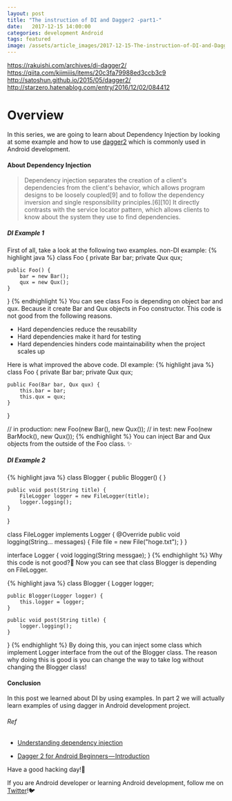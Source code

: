 ```yaml
---
layout: post
title: "The instruction of DI and Dagger2 -part1-"
date:   2017-12-15 14:00:00
categories: development Android
tags: featured
image: /assets/article_images/2017-12-15-The-instruction-of-DI-and-Dagger2/dagger_bg.jpg
---
```


https://rakuishi.com/archives/di-dagger2/
https://qiita.com/kiimiiis/items/20c3fa79988ed3ccb3c9
http://satoshun.github.io/2015/05/dagger2/
http://starzero.hatenablog.com/entry/2016/12/02/084412

# Overview <a name="overview"></a>
In this series, we are going to learn about Dependency Injection by looking at some example and how to use [dagger2](https://github.com/google/dagger) which is commonly used in Android development.

#### About Dependency Injection<a name="about_dependency_injection"></a>
> Dependency injection separates the creation of a client's dependencies from the client's behavior, which allows program designs to be loosely coupled[9] and to follow the dependency inversion and single responsibility principles.[6][10] It directly contrasts with the service locator pattern, which allows clients to know about the system they use to find dependencies.

##### DI Example 1<a name="di_example_1"></a>
First of all, take a look at the following two examples. <a name="di_example_1"></a>
non-DI example:
{% highlight java %}
class Foo {
    private Bar bar;
    private Qux qux;

    public Foo() {
        bar = new Bar();
        qux = new Qux();
    }
}
{% endhighlight %}
You can see class Foo is depending on object bar and qux. Because it create Bar and Qux objects in Foo constructor. This code is not good from the following reasons.

- Hard dependencies reduce the reusability
- Hard dependencies make it hard for testing
- Hard dependencies hinders code maintainability when the project scales up


Here is what improved the above code.
DI example:
{% highlight java %}
class Foo {
    private Bar bar;
    private Qux qux;

    public Foo(Bar bar, Qux qux) {
        this.bar = bar;
        this.qux = qux;
    }
}

// in production:
new Foo(new Bar(), new Qux());
// in test:
new Foo(new BarMock(), new Qux());
{% endhighlight %}
You can inject Bar and Qux objects from the outside of the Foo class. ✨

##### DI Example 2<a name="di_example_2"></a>
{% highlight java %}
class Blogger {
    public Blogger() {
    }

    public void post(String title) {
        FileLogger logger = new FileLogger(title);
        logger.logging();
    }
}

class FileLogger implements Logger {
    @Override
    public void logging(String... messages) {
        File file = new File("hoge.txt");
    }
}

interface Logger {
    void logging(String messgae);
}
{% endhighlight %}
Why this code is not good?🤔
Now you can see that class Blogger is depending on FileLogger.

{% highlight java %}
class Blogger {
    Logger logger;

    public Blogger(Logger logger) {
        this.logger = logger;
    }

    public void post(String title) {
        logger.logging();
    }
}
{% endhighlight %}
By doing this, you can inject some class which implement Logger interface from the out of the Blogger class. The reason why doing this is good is you can change the way to take log without changing the Blogger class!


#### Conclusion<a name="conclusion"></a>
In this post we learned about DI by using examples. In part 2 we will actually learn examples of using dagger in Android development project.

###### Ref
- [Understanding dependency injection](https://softwareengineering.stackexchange.com/questions/232229/understanding-dependency-injection)

- [Dagger 2 for Android Beginners — Introduction](https://medium.com/@harivigneshjayapalan/dagger-2-for-android-beginners-introduction-be6580cb3edb)

Have a good hacking day!👋

If you are Android developer or learning Android development, follow me on [Twitter](https://twitter.com/Taishi_Yamasaki)!🐦
